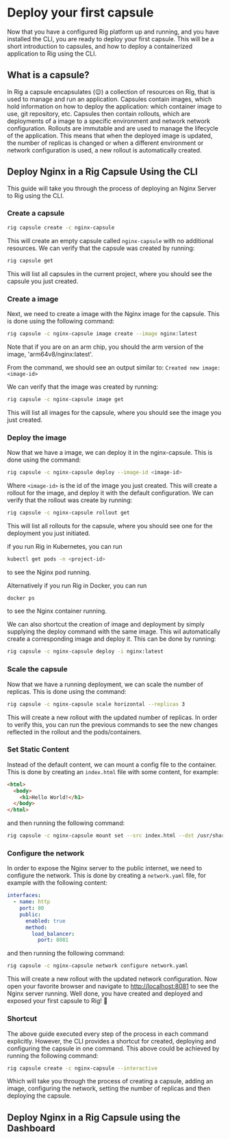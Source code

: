 # Deploy your first capsule

Now that you have a configured Rig platform up and running, and you have installed the CLI, you are ready to deploy your first capsule. This will be a short introduction to capsules, and how to deploy a containerized application to Rig using the CLI.

## What is a capsule?

In Rig a capsule encapsulates (😉) a collection of resources on Rig, that is used to manage and run an application.
Capsules contain images, which hold information on how to deploy the application: which container image to use, git repository, etc.
Capsules then contain rollouts, which are deployments of a image to a specific environment and network network configuration. Rollouts are immutable and are used to manage the lifecycle of the application. This means that when the deployed image is updated, the number of replicas is changed or when a different environment or network configuration is used, a new rollout is automatically created.

## Deploy Nginx in a Rig Capsule Using the CLI

This guide will take you through the process of deploying an Nginx Server to Rig using the CLI.

### Create a capsule

```bash
rig capsule create -c nginx-capsule
```

This will create an empty capsule called `nginx-capsule` with no additional resources. We can verify that the capsule was created by running:

```bash
rig capsule get
```

This will list all capsules in the current project, where you should see the capsule you just created.

### Create a image

Next, we need to create a image with the Nginx image for the capsule. This is done using the following command:

```bash
rig capsule -c nginx-capsule image create --image nginx:latest
```

Note that if you are on an arm chip, you should the arm version of the image, 'arm64v8/nginx:latest'.

From the command, we should see an output similar to: `Created new image: <image-id>`

We can verify that the image was created by running:

```bash
rig capsule -c nginx-capsule image get
```

This will list all images for the capsule, where you should see the image you just created.

### Deploy the image

Now that we have a image, we can deploy it in the nginx-capsule. This is done using the command:

```bash
rig capsule -c nginx-capsule deploy --image-id <image-id>
```

Where `<image-id>` is the id of the image you just created. This will create a rollout for the image, and deploy it with the default configuration. We can verify that the rollout was create by running:

```bash
rig capsule -c nginx-capsule rollout get
```

This will list all rollouts for the capsule, where you should see one for the deployment you just initiated.

if you run Rig in Kubernetes, you can run

```bash
kubectl get pods -n <project-id>
```

to see the Nginx pod running.

Alternatively if you run Rig in Docker, you can run

```bash
docker ps
```

to see the Nginx container running.

We can also shortcut the creation of image and deployment by simply supplying the deploy command with the same image. This wil automatically create a corresponding image and deploy it. This can be done by running:

```bash
rig capsule -c nginx-capsule deploy -i nginx:latest
```

### Scale the capsule

Now that we have a running deployment, we can scale the number of replicas. This is done using the command:

```bash
rig capsule -c nginx-capsule scale horizontal --replicas 3
```

This will create a new rollout with the updated number of replicas. In order to verify this, you can run the previous commands to see the new changes reflected in the rollout and the pods/containers.

### Set Static Content

Instead of the default content, we can mount a config file to the container. This is done by creating an `index.html` file with some content, for example:

```html
<html>
  <body>
    <h1>Hello World!</h1>
  </body>
</html>
```

and then running the following command:

```bash
rig capsule -c nginx-capsule mount set --src index.html --dst /usr/share/nginx/html/index.html
```

### Configure the network

In order to expose the Nginx server to the public internet, we need to configure the network. This is done by creating a `network.yaml` file, for example with the following content:

```yaml
interfaces:
  - name: http
    port: 80
    public:
      enabled: true
      method:
        load_balancer:
          port: 8081
```

and then running the following command:

```bash
rig capsule -c nginx-capsule network configure network.yaml
```

This will create a new rollout with the updated network configuration. Now open your favorite browser and navigate to [http://localhost:8081](http://localhost:8081) to see the Nginx server running. Well done, you have created and deployed and exposed your first capsule to Rig! 🎉

### Shortcut

The above guide executed every step of the process in each command explicitly. However, the CLI provides a shortcut for created, deploying and configuring the capsule in one command. This above could be achieved by running the following command:

```bash
rig capsule create -c nginx-capsule --interactive
```

Which will take you through the process of creating a capsule, adding an image, configuring the network, setting the number of replicas and then deploying the capsule.

## Deploy Nginx in a Rig Capsule using the Dashboard
